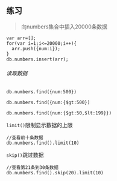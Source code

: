 ## 练习
>向numbers集合中插入20000条数据

```
var arr=[];
for(var i=1;i<=20000;i++){
  arr.push({num:i});
}
db.numbers.insert(arr);
```

###### 读取数据

```
db.numbers.find({num:500})
```

```
db.numbers.find({num:{$gt:500})
```

```
db.numbers.find({num:{$gt:50,$lt:199}})
```

`limit()`限制显示数据的上限

```
//查看前十条数据
db.numbers.find().limit(10)
```

`skip()`跳过数据

```
//查看第21条到30条数据
db.numbers.find().skip(20).limit(10)
```

